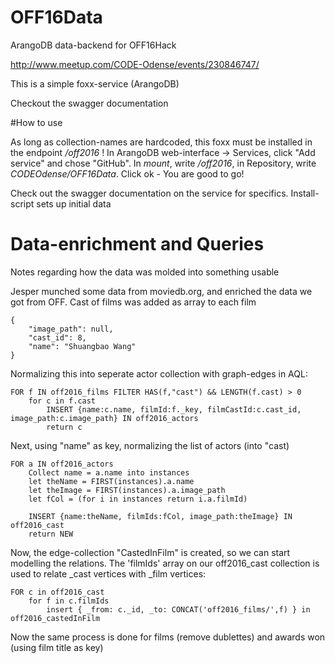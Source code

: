 # OFF16Data
ArangoDB data-backend for OFF16Hack

http://www.meetup.com/CODE-Odense/events/230846747/

This is a simple foxx-service (ArangoDB)

Checkout the swagger documentation


#How to use

As long as collection-names are hardcoded, this foxx must be installed in the endpoint */off2016* !
In ArangoDB web-interface -> Services, click "Add service" and chose "GitHub". In *mount*, write _/off2016_, in Repository, write _CODEOdense/OFF16Data_. Click ok - You are good to go!

Check out the swagger documentation on the service for specifics.
Install-script sets up initial data




# Data-enrichment and Queries
Notes regarding how the data was molded into something usable

Jesper munched some data from moviedb.org, and enriched the data we got from OFF.
Cast of films was added as array to each film

```
{
    "image_path": null,
    "cast_id": 8,
    "name": "Shuangbao Wang"
}
```

Normalizing this into seperate actor collection with graph-edges in AQL:

```
FOR f IN off2016_films FILTER HAS(f,"cast") && LENGTH(f.cast) > 0
    for c in f.cast
        INSERT {name:c.name, filmId:f._key, filmCastId:c.cast_id, image_path:c.image_path} IN off2016_actors
        return c
``` 
  
  
Next, using "name" as key, normalizing the list of actors (into "cast)

```
FOR a IN off2016_actors 
    Collect name = a.name into instances
    let theName = FIRST(instances).a.name
    let theImage = FIRST(instances).a.image_path
    let fCol = (for i in instances return i.a.filmId)
    
    INSERT {name:theName, filmIds:fCol, image_path:theImage} IN off2016_cast
    return NEW
```


Now, the edge-collection "CastedInFilm" is created, so we can start modelling the relations. The 'filmIds' array on our off2016_cast collection is used to relate _cast vertices with _film vertices:

```
FOR c in off2016_cast
    for f in c.filmIds
        insert { _from: c._id, _to: CONCAT('off2016_films/',f) } in off2016_castedInFilm
```

Now the same process is done for films (remove dublettes) and awards won (using film title as key)


    
